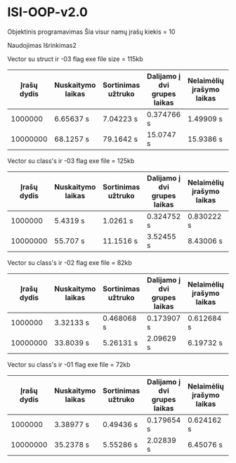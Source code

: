 # ISI-OOP-v2.0
Objektinis programavimas
Šia visur namų įrašų kiekis = 10

Naudojimas Išrinkimas2

Vector su struct ir -03 flag
exe file size = 115kb

| Įrašų dydis  | Nuskaitymo laikas | Sortinimas užtruko | Dalijamo į dvi grupes laikas | Nelaimėlių įrašymo laikas | Kietekų  įrašymo laikas | Testo laikas |
| ------------- | ------------- |------------- | ------------- |------------- | ------------- |------------- |
| 1000000  | 6.65637 s | 7.04223 s | 0.374766 s | 1.49909 s | 1.53978 s | 17.2457 s | 
| 10000000  | 68.1257 s | 79.1642 s | 15.0747 s | 15.9386 s | 15.8304 s | 196.634 s | 


Vector su class's ir -03 flag
exe file = 125kb

| Įrašų dydis  | Nuskaitymo laikas | Sortinimas užtruko | Dalijamo į dvi grupes laikas | Nelaimėlių įrašymo laikas | Kietekų  įrašymo laikas | Testo laikas |
| ------------- |------------- | ------------- |------------- | ------------- |------------- |------------- |
| 1000000  | 5.4319 s | 1.0261 s | 0.324752 s | 0.830222 s | 0.842138 s | 8.52666 s | 
| 10000000  | 55.707 s | 11.1516 s | 3.52455 s | 8.43006 s | 8.63418 s | 88.0242 s | 


Vector su class's ir -02 flag
exe file = 82kb

| Įrašų dydis  | Nuskaitymo laikas | Sortinimas užtruko | Dalijamo į dvi grupes laikas | Nelaimėlių įrašymo laikas | Kietekų  įrašymo laikas | Testo laikas |
| ------------- |------------- | ------------- |------------- | ------------- |------------- |------------- |
| 1000000  | 3.32133 s | 0.468068 s  | 0.173907 s  | 0.612684 s  | 0.605328 s  | 5.22588 s | 
| 10000000  | 33.8039 s | 5.26131 s | 2.09629 s  | 6.19732 s  | 6.78351 s  | 54.7248 s  | 


Vector su class's ir -01 flag
exe file = 72kb

| Įrašų dydis  | Nuskaitymo laikas | Sortinimas užtruko | Dalijamo į dvi grupes laikas | Nelaimėlių įrašymo laikas | Kietekų  įrašymo laikas | Testo laikas |
| ------------- |------------- | ------------- |------------- | ------------- |------------- |------------- |
| 1000000  | 3.38977 s | 0.49436 s | 0.179654 s | 0.624162 s | 0.631099 s | 5.36461 s | 
| 10000000 | 35.2378 s | 5.55286 s | 2.02839 s | 6.45076 s | 6.40993 s  | 56.1671 s | 
